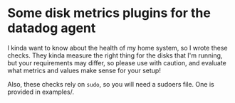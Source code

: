# Some disk metrics plugins for the datadog agent

I kinda want to know about the health of my home system, so I wrote
these checks. They kinda measure the right thing for the disks that
I'm running, but your requirements may differ, so please use with
caution, and evaluate what metrics and values make sense for your 
setup!

Also, these checks rely on `sudo`, so you will need a sudoers file.
One is provided in examples/.
